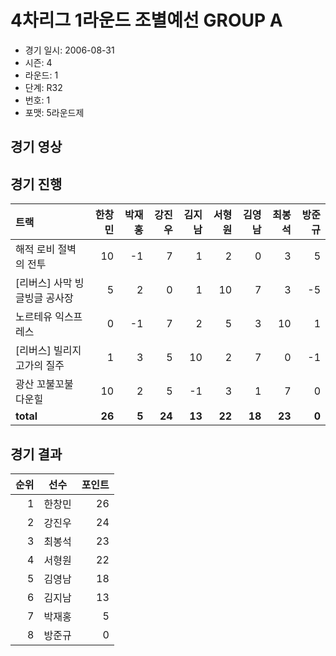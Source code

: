 # 4차리그 1라운드 조별예선 GROUP A

- 경기 일시: 2006-08-31
- 시즌: 4
- 라운드: 1
- 단계: R32
- 번호: 1
- 포맷: 5라운드제





## 경기 영상
## 경기 진행

| 트랙 | 한창민 | 박재홍 | 강진우 | 김지남 | 서형원 | 김영남 | 최봉석 | 방준규 |
|:---|---:|---:|---:|---:|---:|---:|---:|---:|
| 해적 로비 절벽의 전투 | 10 | -1 | 7 | 1 | 2 | 0 | 3 | 5 |
| [리버스] 사막 빙글빙글 공사장 | 5 | 2 | 0 | 1 | 10 | 7 | 3 | -5 |
| 노르테유 익스프레스 | 0 | -1 | 7 | 2 | 5 | 3 | 10 | 1 |
| [리버스] 빌리지 고가의 질주 | 1 | 3 | 5 | 10 | 2 | 7 | 0 | -1 |
| 광산 꼬불꼬불 다운힐 | 10 | 2 | 5 | -1 | 3 | 1 | 7 | 0 |
| __total__ | __26__ | __5__ | __24__ | __13__ | __22__ | __18__ | __23__ | __0__ |




## 경기 결과

| 순위 | 선수 | 포인트 |
|---:|:---:|---:|
| 1 | 한창민 | 26 |
| 2 | 강진우 | 24 |
| 3 | 최봉석 | 23 |
| 4 | 서형원 | 22 |
| 5 | 김영남 | 18 |
| 6 | 김지남 | 13 |
| 7 | 박재홍 | 5 |
| 8 | 방준규 | 0 |


